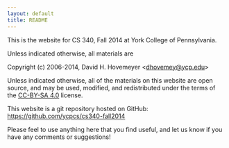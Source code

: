 ```yaml
---
layout: default
title: README
---
```


This is the website for CS 340, Fall 2014 at York College of
Pennsylvania.

Unless indicated otherwise, all materials are

Copyright (c) 2006-2014, David H. Hovemeyer &lt;<dhovemey@ycp.edu>&gt;

Unless indicated otherwise, all of the materials on this website
are open source, and may be used, modified, and redistributed
under the terms of the <a href="http://creativecommons.org/licenses/by-sa/4.0/us/">CC-BY-SA 4.0</a>
license.

This website is a git repository hosted on GitHub: <https://github.com/ycpcs/cs340-fall2014>

Please feel to use anything here that you find useful,
and let us know if you have any comments or suggestions!
